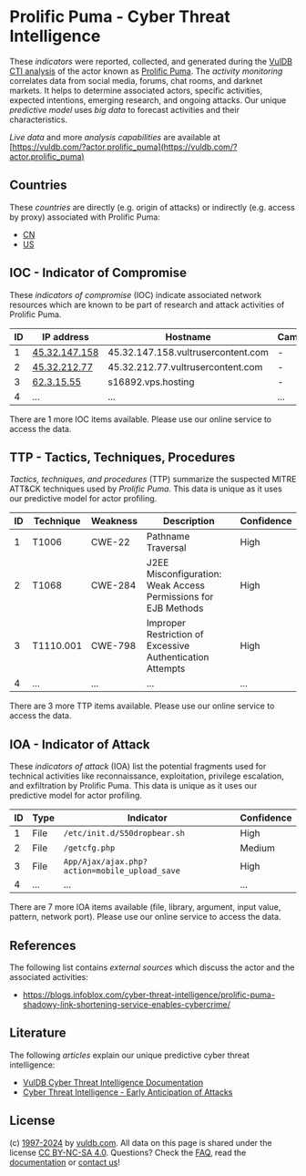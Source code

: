# Prolific Puma - Cyber Threat Intelligence

These _indicators_ were reported, collected, and generated during the [VulDB CTI analysis](https://vuldb.com/?kb.cti) of the actor known as [Prolific Puma](https://vuldb.com/?actor.prolific_puma). The _activity monitoring_ correlates data from social media, forums, chat rooms, and darknet markets. It helps to determine associated actors, specific activities, expected intentions, emerging research, and ongoing attacks. Our unique _predictive model_ uses _big data_ to forecast activities and their characteristics.

_Live data_ and more _analysis capabilities_ are available at [https://vuldb.com/?actor.prolific_puma](https://vuldb.com/?actor.prolific_puma)

## Countries

These _countries_ are directly (e.g. origin of attacks) or indirectly (e.g. access by proxy) associated with Prolific Puma:

* [CN](https://vuldb.com/?country.cn)
* [US](https://vuldb.com/?country.us)

## IOC - Indicator of Compromise

These _indicators of compromise_ (IOC) indicate associated network resources which are known to be part of research and attack activities of Prolific Puma.

ID | IP address | Hostname | Campaign | Confidence
-- | ---------- | -------- | -------- | ----------
1 | [45.32.147.158](https://vuldb.com/?ip.45.32.147.158) | 45.32.147.158.vultrusercontent.com | - | High
2 | [45.32.212.77](https://vuldb.com/?ip.45.32.212.77) | 45.32.212.77.vultrusercontent.com | - | High
3 | [62.3.15.55](https://vuldb.com/?ip.62.3.15.55) | s16892.vps.hosting | - | High
4 | ... | ... | ... | ...

There are 1 more IOC items available. Please use our online service to access the data.

## TTP - Tactics, Techniques, Procedures

_Tactics, techniques, and procedures_ (TTP) summarize the suspected MITRE ATT&CK techniques used by _Prolific Puma_. This data is unique as it uses our predictive model for actor profiling.

ID | Technique | Weakness | Description | Confidence
-- | --------- | -------- | ----------- | ----------
1 | T1006 | CWE-22 | Pathname Traversal | High
2 | T1068 | CWE-284 | J2EE Misconfiguration: Weak Access Permissions for EJB Methods | High
3 | T1110.001 | CWE-798 | Improper Restriction of Excessive Authentication Attempts | High
4 | ... | ... | ... | ...

There are 3 more TTP items available. Please use our online service to access the data.

## IOA - Indicator of Attack

These _indicators of attack_ (IOA) list the potential fragments used for technical activities like reconnaissance, exploitation, privilege escalation, and exfiltration by Prolific Puma. This data is unique as it uses our predictive model for actor profiling.

ID | Type | Indicator | Confidence
-- | ---- | --------- | ----------
1 | File | `/etc/init.d/S50dropbear.sh` | High
2 | File | `/getcfg.php` | Medium
3 | File | `App/Ajax/ajax.php?action=mobile_upload_save` | High
4 | ... | ... | ...

There are 7 more IOA items available (file, library, argument, input value, pattern, network port). Please use our online service to access the data.

## References

The following list contains _external sources_ which discuss the actor and the associated activities:

* https://blogs.infoblox.com/cyber-threat-intelligence/prolific-puma-shadowy-link-shortening-service-enables-cybercrime/

## Literature

The following _articles_ explain our unique predictive cyber threat intelligence:

* [VulDB Cyber Threat Intelligence Documentation](https://vuldb.com/?kb.cti)
* [Cyber Threat Intelligence - Early Anticipation of Attacks](https://www.scip.ch/en/?labs.20201022)

## License

(c) [1997-2024](https://vuldb.com/?kb.changelog) by [vuldb.com](https://vuldb.com/?kb.about). All data on this page is shared under the license [CC BY-NC-SA 4.0](https://creativecommons.org/licenses/by-nc-sa/4.0/). Questions? Check the [FAQ](https://vuldb.com/?kb.faq), read the [documentation](https://vuldb.com/?kb) or [contact us](https://vuldb.com/?contact)!
